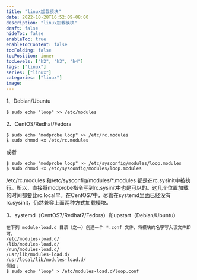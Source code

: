 ```yaml
---
title: "linux加载模块"
date: 2022-10-28T16:52:09+08:00
description: "linux加载模块"
draft: false
hideToc: false
enableToc: true
enableTocContent: false
tocFolding: false
tocPosition: inner
tocLevels: ["h2", "h3", "h4"]
tags: ["linux"]
series: ["linux"]
categories: ["linux"]
image:
---
```

1、Debian/Ubuntu
```
$ sudo echo "loop" >> /etc/modules
```

2、CentOS/Redhat/Fedora
```
$ sudo echo "modprobe loop" >> /etc/rc.modules
$ sudo chmod +x /etc/rc.modules
```
或者
```
$ sudo echo "modprobe loop" >> /etc/sysconfig/modules/loop.modules
$ sudo chmod +x /etc/sysconfig/modules/loop.modules
```
/etc/rc.modules 和/etc/sysconfig/modules/*.modules 都是在rc.sysinit中被执行。所以，直接将modprobe指令写到rc.sysinit中也是可以的。这几个位置加载的时间都要比rc.local早。在CentOS7中，尽管在systemd里面已经没有rc.sysinit，仍然兼容上面两种方式加载模块。

3、systemd（CentOS7/Redhat7/Fedora）和upstart（Debian/Ubuntu）
```
在下列 module-load.d 目录（之一）创建一个 *.conf 文件，将模块的名字写入该文件即可。
/etc/modules-load.d/
/lib/modules-load.d/
/run/modules-load.d/
/usr/lib/modules-load.d/
/usr/local/lib/modules-load.d/
例如：
$ sudo echo "loop" > /etc/modules-load.d/loop.conf
```